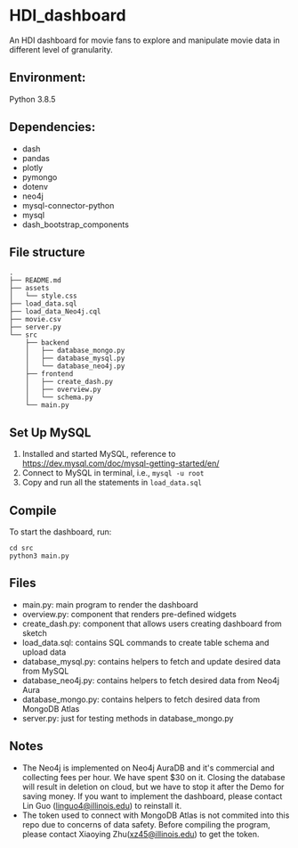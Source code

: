 # HDI_dashboard
An HDI dashboard for movie fans to explore and manipulate movie data in different level of granularity.
## Environment:
Python 3.8.5
## Dependencies:
- dash
- pandas
- plotly
- pymongo
- dotenv
- neo4j
- mysql-connector-python
- mysql
- dash_bootstrap_components

## File structure
```
.
├── README.md
├── assets
│   └── style.css
├── load_data.sql
├── load_data_Neo4j.cql
├── movie.csv
├── server.py
└── src
    ├── backend
    │   ├── database_mongo.py
    │   ├── database_mysql.py
    │   └── database_neo4j.py
    ├── frontend
    │   ├── create_dash.py
    │   ├── overview.py
    │   └── schema.py
    └── main.py
```

## Set Up MySQL
1. Installed and started MySQL, reference to https://dev.mysql.com/doc/mysql-getting-started/en/
2. Connect to MySQL in terminal, i.e., `mysql -u root`
3. Copy and run all the statements in `load_data.sql`

## Compile
To start the dashboard, run:
```
cd src
python3 main.py
```
## Files
- main.py: main program to render the dashboard
- overview.py: component that renders pre-defined widgets
- create_dash.py: component that allows users creating dashboard from sketch
- load_data.sql: contains SQL commands to create table schema and upload data
- database_mysql.py: contains helpers to fetch and update desired data from MySQL
- database_neo4j.py: contains helpers to fetch desired data from Neo4j Aura
- database_mongo.py: contains helpers to fetch desired data from MongoDB Atlas
- server.py: just for testing methods in database_mongo.py

## Notes
- The Neo4j is implemented on Neo4j AuraDB and it's commercial and collecting fees per hour. We have spent $30 on it. Closing the database will result in deletion on cloud, but we have to stop it after the Demo for saving money. If you want to implement the dashboard, please contact Lin Guo (linguo4@illinois.edu) to reinstall it.
- The token used to connect with MongoDB Atlas is not commited into this repo due to concerns of data safety. Before compiling the program, please contact Xiaoying Zhu(xz45@illinois.edu) to get the token.
